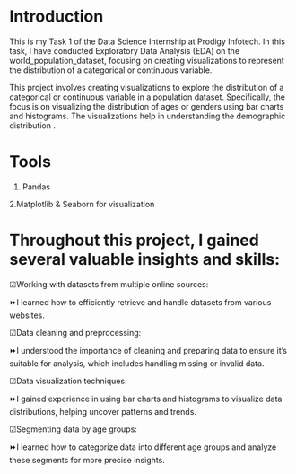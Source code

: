 # Introduction
This is my Task 1 of the Data Science Internship at Prodigy Infotech. In this task, I have conducted Exploratory Data Analysis (EDA) on the world_population_dataset, focusing on creating visualizations to represent the distribution of a categorical or continuous variable.

This project involves creating visualizations to explore the distribution of a categorical or continuous variable in a population dataset. Specifically, the focus is on visualizing the distribution of ages or genders using bar charts and histograms. The visualizations help in understanding the demographic distribution .

# Tools
1. Pandas
   
2.Matplotlib & Seaborn for visualization

# Throughout this project, I gained several valuable insights and skills:

  ☑Working with datasets from multiple online sources:

  ⏩I learned how to efficiently retrieve and handle datasets from various websites.

  ☑Data cleaning and preprocessing:

  ⏩I understood the importance of cleaning and preparing data to ensure it’s suitable for analysis, which includes handling missing or invalid data.
  
  ☑Data visualization techniques:

  ⏩I gained experience in using bar charts and histograms to visualize data distributions, helping uncover patterns and trends.

  ☑Segmenting data by age groups: 

  ⏩I learned how to categorize data into different age groups and analyze these segments for more precise insights.
